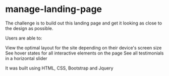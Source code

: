 # manage-landing-page

The challenge is to build out this landing page and get it looking as close to the design as possible.

Users are able to:

View the optimal layout for the site depending on their device's screen size
See hover states for all interactive elements on the page
See all testimonials in a horizontal slider

It was built using HTML, CSS, Bootstrap and Jquery

